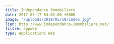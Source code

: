 ```yaml
---
title: Independance Immobiliere
date: 2017-05-17 04:02:00 +0000
image: "/uploads/2018/05/19/indep.jpg"
lien: http://www.independance-immobiliere.net/
filtre: appweb
type: Applications Web
---
```


